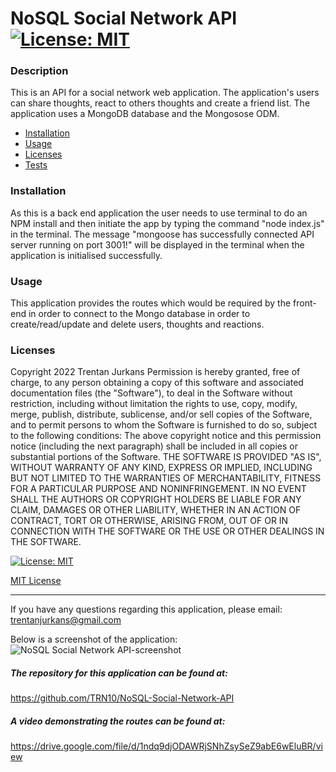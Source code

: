 # NoSQL Social Network API [![License: MIT](https://img.shields.io/badge/License-MIT-yellow.svg)](https://opensource.org/licenses/MIT)

### Description

This is an API for a social network web application. The application's users can share thoughts, react to others thoughts and create a friend list. The application uses a MongoDB database and the Mongosose ODM.

- [Installation](#installation)
- [Usage](#usage)
- [Licenses](#licenses)
- [Tests](#tests)

### Installation

As this is a back end application the user needs to use terminal to do an NPM install and then initiate the app by typing the command "node index.js" in the terminal. The message "mongoose has successfully connected API server running on port 3001!" will be displayed in the terminal when the application is initialised successfully.

### Usage

This application provides the routes which would be required by the front-end  in order to connect to the Mongo database in order to create/read/update and delete users, thoughts and reactions.

### Licenses

Copyright 2022 Trentan Jurkans
Permission is hereby granted, free of charge, to any person obtaining a copy of this software and associated documentation files (the "Software"), to deal in the Software without restriction, including without limitation the rights to use, copy, modify, merge, publish, distribute, sublicense, and/or sell copies of the Software, and to permit persons to whom the Software is furnished to do so, subject to the following conditions:
      The above copyright notice and this permission notice (including the next paragraph) shall be included in all copies or substantial portions of the Software.
      THE SOFTWARE IS PROVIDED "AS IS", WITHOUT WARRANTY OF ANY KIND, EXPRESS OR IMPLIED, INCLUDING BUT NOT LIMITED TO THE WARRANTIES OF MERCHANTABILITY, FITNESS FOR A PARTICULAR PURPOSE AND NONINFRINGEMENT. IN NO EVENT SHALL THE AUTHORS OR COPYRIGHT HOLDERS BE LIABLE FOR ANY CLAIM, DAMAGES OR OTHER LIABILITY, WHETHER IN AN ACTION OF CONTRACT, TORT OR OTHERWISE, ARISING FROM, OUT OF OR IN CONNECTION WITH THE SOFTWARE OR THE USE OR OTHER DEALINGS IN THE SOFTWARE.

[![License: MIT](https://img.shields.io/badge/License-MIT-yellow.svg)](https://opensource.org/licenses/MIT)

[MIT License](https://opensource.org/licenses/MIT)


---

If you have any questions regarding this application, please email: trentanjurkans@gmail.com  

Below is a screenshot of the application:
![NoSQL Social Network API-screenshot]()

##### The repository for this application can be found at: 

https://github.com/TRN10/NoSQL-Social-Network-API

##### A video demonstrating the routes can be found at: 

https://drive.google.com/file/d/1ndq9djODAWRjSNhZsySeZ9abE6wEluBR/view


